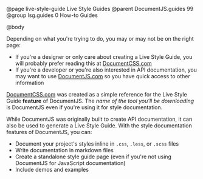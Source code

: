 @page live-style-guide Live Style Guides
@parent DocumentJS.guides 99
@group lsg.guides 0 How-to Guides

@body

Depending on what you're trying to do, you may or may not be on the right page:

* If you're a designer or only care about creating a Live Style Guide, you will probably prefer reading this at [DocumentCSS.com](http://documentcss.com/docs/index.html)
* If you're a developer or you're also interested in API documentation, you may want to use [DocumentJS.com](http://documentjs.com/docs/live-style-guide.html) so you have quick access to other information

[DocumentCSS.com](http://documentcss.com) was created as a simple reference for the Live Style Guide **feature** of DocumentJS. The *name of the tool you'll be downloading* is DocumentJS even if you're using it for style documentation.

While DocumentJS was originally built to create API documentation, it can also be used to generate a Live Style Guide. With the style documentation features of DocumentJS, you can:

* Document your project's styles inline in `.css`, `.less`, or `.scss` files
* Write documentation in markdown files
* Create a standalone style guide page (even if you're not using DocumentJS for JavaScript documentation)
* Include demos and examples